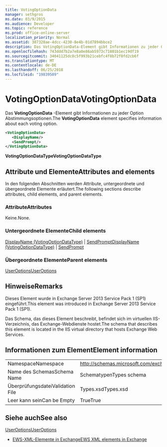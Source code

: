 ```yaml
---
title: VotingOptionData
manager: sethgros
ms.date: 03/9/2015
ms.audience: Developer
ms.topic: reference
ms.prod: office-online-server
localization_priority: Normal
ms.assetid: 387328ae-4dcc-4230-8e4b-01d7894bbce2
description: Das VotingOptionData-Element gibt Informationen zu jeder Option Abstimmungsoptionen.
ms.openlocfilehash: 743ddd7b2a7e8a0e86ab5973c71801b1ec19df19
ms.sourcegitcommit: 34041125dc8c5f993b21cebfc4f8b72f0fd2cb6f
ms.translationtype: MT
ms.contentlocale: de-DE
ms.lasthandoff: 06/25/2018
ms.locfileid: "19839509"
---
```

# <a name="votingoptiondata"></a><span data-ttu-id="4e80c-103">VotingOptionData</span><span class="sxs-lookup"><span data-stu-id="4e80c-103">VotingOptionData</span></span>

<span data-ttu-id="4e80c-104">Das **VotingOptionData** -Element gibt Informationen zu jeder Option Abstimmungsoptionen.</span><span class="sxs-lookup"><span data-stu-id="4e80c-104">The **VotingOptionData** element specifies information about each voting option.</span></span> 
  
```XML
<VotingOptionData>
   <DisplayName/>
   <SendPrompt/>
</VotingOptionData>
```

 <span data-ttu-id="4e80c-105">**VotingOptionDataType**</span><span class="sxs-lookup"><span data-stu-id="4e80c-105">**VotingOptionDataType**</span></span>
## <a name="attributes-and-elements"></a><span data-ttu-id="4e80c-106">Attribute und Elemente</span><span class="sxs-lookup"><span data-stu-id="4e80c-106">Attributes and elements</span></span>

<span data-ttu-id="4e80c-107">In den folgenden Abschnitten werden Attribute, untergeordnete und übergeordnete Elemente erläutert.</span><span class="sxs-lookup"><span data-stu-id="4e80c-107">The following sections describe attributes, child elements, and parent elements.</span></span>
  
### <a name="attributes"></a><span data-ttu-id="4e80c-108">Attribute</span><span class="sxs-lookup"><span data-stu-id="4e80c-108">Attributes</span></span>

<span data-ttu-id="4e80c-109">Keine.</span><span class="sxs-lookup"><span data-stu-id="4e80c-109">None.</span></span>
  
### <a name="child-elements"></a><span data-ttu-id="4e80c-110">Untergeordnete Elemente</span><span class="sxs-lookup"><span data-stu-id="4e80c-110">Child elements</span></span>

<span data-ttu-id="4e80c-111">[DisplayName (VotingOptionDataType)](displayname-votingoptiondatatype.md) | [SendPrompt](sendprompt.md)</span><span class="sxs-lookup"><span data-stu-id="4e80c-111">[DisplayName (VotingOptionDataType)](displayname-votingoptiondatatype.md) | [SendPrompt](sendprompt.md)</span></span>
  
### <a name="parent-elements"></a><span data-ttu-id="4e80c-112">Übergeordnete Elemente</span><span class="sxs-lookup"><span data-stu-id="4e80c-112">Parent elements</span></span>

[<span data-ttu-id="4e80c-113">UserOptions</span><span class="sxs-lookup"><span data-stu-id="4e80c-113">UserOptions</span></span>](useroptions.md)
  
## <a name="remarks"></a><span data-ttu-id="4e80c-114">Hinweise</span><span class="sxs-lookup"><span data-stu-id="4e80c-114">Remarks</span></span>

<span data-ttu-id="4e80c-115">Dieses Element wurde in Exchange Server 2013 Service Pack 1 (SP1) eingeführt.</span><span class="sxs-lookup"><span data-stu-id="4e80c-115">This element was introduced in Exchange Server 2013 Service Pack 1 (SP1).</span></span>
  
<span data-ttu-id="4e80c-116">Das Schema, das dieses Element beschreibt, befindet sich im virtuellen IIS-Verzeichnis, das Exchange-Webdienste hostet.</span><span class="sxs-lookup"><span data-stu-id="4e80c-116">The schema that describes this element is located in the IIS virtual directory that hosts Exchange Web Services.</span></span>
  
## <a name="element-information"></a><span data-ttu-id="4e80c-117">Informationen zum Element</span><span class="sxs-lookup"><span data-stu-id="4e80c-117">Element information</span></span>

|||
|:-----|:-----|
|<span data-ttu-id="4e80c-118">Namespace</span><span class="sxs-lookup"><span data-stu-id="4e80c-118">Namespace</span></span>  <br/> |http://schemas.microsoft.com/exchange/services/2006/types  <br/> |
|<span data-ttu-id="4e80c-119">Name des Schemas</span><span class="sxs-lookup"><span data-stu-id="4e80c-119">Schema Name</span></span>  <br/> |<span data-ttu-id="4e80c-120">Schematypen</span><span class="sxs-lookup"><span data-stu-id="4e80c-120">Types schema</span></span>  <br/> |
|<span data-ttu-id="4e80c-121">Überprüfungsdatei</span><span class="sxs-lookup"><span data-stu-id="4e80c-121">Validation File</span></span>  <br/> |<span data-ttu-id="4e80c-122">Types.xsd</span><span class="sxs-lookup"><span data-stu-id="4e80c-122">Types.xsd</span></span>  <br/> |
|<span data-ttu-id="4e80c-123">Leer kann sein</span><span class="sxs-lookup"><span data-stu-id="4e80c-123">Can be Empty</span></span>  <br/> |<span data-ttu-id="4e80c-124">True</span><span class="sxs-lookup"><span data-stu-id="4e80c-124">True</span></span>  <br/> |
   
## <a name="see-also"></a><span data-ttu-id="4e80c-125">Siehe auch</span><span class="sxs-lookup"><span data-stu-id="4e80c-125">See also</span></span>



[<span data-ttu-id="4e80c-126">UserOptions</span><span class="sxs-lookup"><span data-stu-id="4e80c-126">UserOptions</span></span>](useroptions.md)


- [<span data-ttu-id="4e80c-127">EWS-XML-Elemente in Exchange</span><span class="sxs-lookup"><span data-stu-id="4e80c-127">EWS XML elements in Exchange</span></span>](ews-xml-elements-in-exchange.md)

